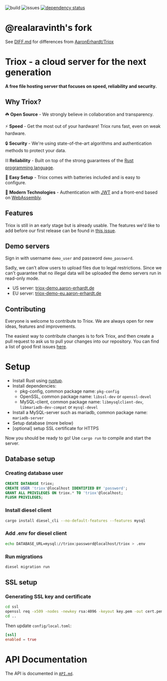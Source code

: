 ![build](https://img.shields.io/github/workflow/status/AaronErhardt/Triox/Rust?style=flat-square)
![issues](https://img.shields.io/github/issues/AaronErhardt/Triox?style=flat-square)
[![dependency status](https://deps.rs/repo/github/AaronErhardt/Triox/status.svg)](https://deps.rs/repo/github/AaronErhardt/Triox)

# @realaravinth's fork

See [DIFF.md](./DIFF.md) for differences from [AaronErhardt/Triox](https://github.com/AaronErhardt/Triox)


# Triox - a cloud server for the next generation

**A free file hosting server that focuses on speed, reliability and security.**

## Why Triox?

☘️ **Open Source** - We strongly believe in collaboration and transparency.

⚡ **Speed** - Get the most out of your hardware! Triox runs fast, even on weak hardware.

🔒 **Security** - We're using state-of-the-art algorithms and authentication methods to protect your data.

⛓️ **Reliability** - Built on top of the strong guarantees of the [Rust programming language](https://rust-lang.org).

🛫 **Easy Setup** - Triox comes with batteries included and is easy to configure.

🔬 **Modern Technologies** - Authentication with [JWT](https://jwt.io) and a front-end based on [WebAssembly](https://webassembly.org).

## Features

Triox is still in an early stage but is already usable. The features we'd like to add before our first release can be found in [this issue](https://github.com/AaronErhardt/Triox/issues/17).

## Demo servers

Sign in with username `demo_user` and password `demo_password`.

Sadly, we can't allow users to upload files due to legal restrictions. Since we can't guarantee that no illegal data will be uploaded the demo servers run in read-only mode.

- US server: [triox-demo.aaron-erhardt.de](https://triox-demo.aaron-erhardt.de)
- EU server: [triox-demo-eu.aaron-erhardt.de](https://triox-demo-eu.aaron-erhardt.de)

## Contributing

Everyone is welcome to contribute to Triox. We are always open for new ideas, features and improvements.

The easiest way to contribute changes is to fork Triox, and then create a pull request to ask us to pull your changes into our repository. You can find a list of good first issues [here](https://github.com/aaronerhardt/triox/labels/good%20first%20issue).

# Setup

+ Install Rust using [rustup](https://rustup.rs).
+ Install dependencies:
  - pkg-config, common package name: `pkg-config`
  - OpenSSL, common package name: `libssl-dev` or `openssl-devel`
  - MySQL-client, common package name: `libmysqlclient-dev`, `libmariadb-dev-compat` or `mysql-devel`
+ Install a MySQL-server such as mariadb, common package name: `mariadb-server`
+ Setup database (more below)
+ [optional] setup SSL certificate for HTTPS

Now you should be ready to go! Use `cargo run` to compile and start the server.

## Database setup

### Creating database user

```sql
CREATE DATABASE triox;
CREATE USER 'triox'@localhost IDENTIFIED BY 'password';
GRANT ALL PRIVILEGES ON triox.* TO 'triox'@localhost;
FLUSH PRIVILEGES;
```

### Install diesel client

```bash
cargo install diesel_cli --no-default-features --features mysql
```

### Add .env for diesel client

```bash
echo DATABASE_URL=mysql://triox:password@localhost/triox > .env
```

### Run migrations

```bash
diesel migration run
```


## SSL setup

### Generating SSL key and certificate

```bash
cd ssl
openssl req -x509 -nodes -newkey rsa:4096 -keyout key.pem -out cert.pem -days 365
cd ..
```

Then update `config/local.toml`:
```toml
[ssl]
enabled = true
```
# API Documentation

The API is documented in [`API.md`](https://github.com/AaronErhardt/Triox/blob/master/API.md).

